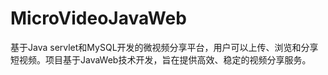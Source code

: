 # MicroVideoJavaWeb
基于Java servlet和MySQL开发的微视频分享平台，用户可以上传、浏览和分享短视频。项目基于JavaWeb技术开发，旨在提供高效、稳定的视频分享服务。
